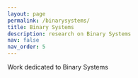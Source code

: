 ```yaml
---
layout: page
permalink: /binarysystems/
title: Binary Systems
description: research on Binary Systems
nav: false
nav_order: 5
---
```


Work dedicated to Binary Systems